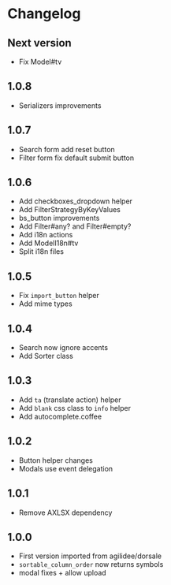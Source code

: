 # Changelog

## Next version

- Fix Model#tv

## 1.0.8

- Serializers improvements

## 1.0.7

- Search form add reset button
- Filter form fix default submit button

## 1.0.6

- Add checkboxes_dropdown helper
- Add FilterStrategyByKeyValues
- bs_button improvements
- Add Filter#any? and Filter#empty?
- Add i18n actions
- Add ModelI18n#tv
- Split i18n files

## 1.0.5

- Fix `import_button` helper
- Add mime types

## 1.0.4

- Search now ignore accents
- Add Sorter class

## 1.0.3

- Add `ta` (translate action) helper
- Add `blank` css class to `info` helper
- Add autocomplete.coffee

## 1.0.2

- Button helper changes
- Modals use event delegation

## 1.0.1

- Remove AXLSX dependency

## 1.0.0

- First version imported from agilidee/dorsale
- `sortable_column_order` now returns symbols
- modal fixes + allow upload
